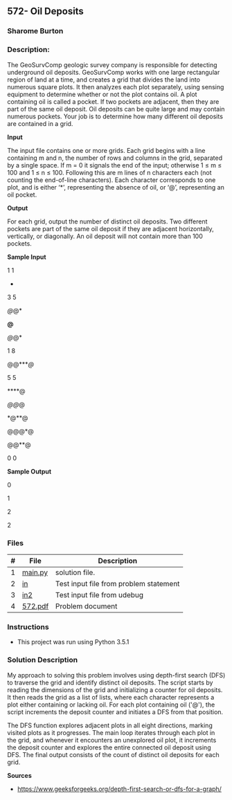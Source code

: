## 572- Oil Deposits
### Sharome Burton
### Description:

The GeoSurvComp geologic survey company is responsible for detecting underground oil deposits.
GeoSurvComp works with one large rectangular region of land at a time, and creates a grid that divides
the land into numerous square plots. It then analyzes each plot separately, using sensing equipment to
determine whether or not the plot contains oil.
A plot containing oil is called a pocket. If two pockets are adjacent, then they are part of the
same oil deposit. Oil deposits can be quite large and may contain numerous pockets. Your job is to
determine how many different oil deposits are contained in a grid.

**Input**

The input file contains one or more grids. Each grid begins with a line containing m and n, the number
of rows and columns in the grid, separated by a single space. If m = 0 it signals the end of the input;
otherwise 1 ≤ m ≤ 100 and 1 ≤ n ≤ 100. Following this are m lines of n characters each (not counting
the end-of-line characters). Each character corresponds to one plot, and is either ‘*’, representing the
absence of oil, or ‘@’, representing an oil pocket.

**Output**

For each grid, output the number of distinct oil deposits. Two different pockets are part of the same
oil deposit if they are adjacent horizontally, vertically, or diagonally. An oil deposit will not contain
more than 100 pockets.

**Sample Input**

1 1

*

3 5

*@*@*

**@**

*@*@*

1 8

@@****@*

5 5

****@

*@@*@

*@**@

@@@*@

@@**@

0 0

**Sample Output**

0

1

2

2


### Files

|   #   | File                       | Description                                                |
| :---: | -------------------------- | ---------------------------------------------------------- |
|   1   | [main.py](./main.py)     | solution file.                                             |
|   2   | [in](./in)           | Test input file from problem statement                     |
|   3   | [in2](./in2)           | Test input file from udebug                    |
|   4   | [572.pdf](./572.pdf)         | Problem document                            |


### Instructions

- This project was run using Python 3.5.1

### Solution Description

My approach to solving this problem involves using depth-first search (DFS) to traverse the grid
and identify distinct oil deposits. The script starts by reading the dimensions of the grid and
initializing a counter for oil deposits. It then reads the grid as a list of lists, where each
character represents a plot either containing or lacking oil. For each plot containing oil ('@'),
the script increments the deposit counter and initiates a DFS from that position. 

The DFS function
explores adjacent plots in all eight directions, marking visited plots as it progresses.
The main loop iterates through each plot in the grid, and whenever it encounters an unexplored oil plot,
it increments the deposit counter and explores the entire connected oil deposit using DFS.
The final output consists of the count of distinct oil deposits for each grid.

**Sources**
- https://www.geeksforgeeks.org/depth-first-search-or-dfs-for-a-graph/

